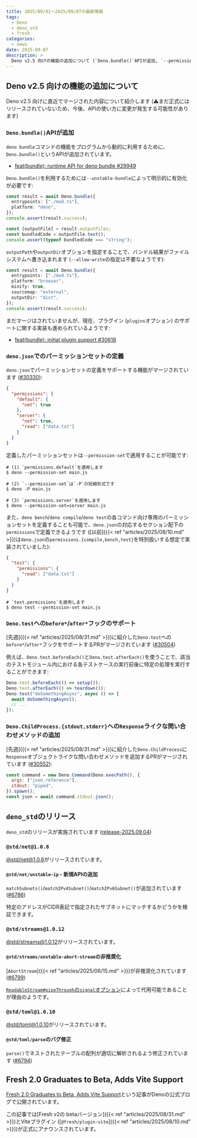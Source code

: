 ```yaml
---
title: 2025/09/01〜2025/09/07の最新情報
tags:
  - Deno
  - deno_std
  - fresh
categories:
  - news
date: 2025-09-07
description: >
  Deno v2.5 向けの機能の追加について (`Deno.bundle()`APIが追加, `--permission-set`オプションが追加, など), `deno_std`のリリース (`@std/net@1.0.6` - `matchSubnets()`などのAPIが追加, `@std/streams@1.0.12` - `AbortStream`の非推奨化), Fresh 2.0 Graduates to Beta, Adds Vite Support
---
```


## Deno v2.5 向けの機能の追加について

Deno v2.5 向けに直近でマージされた内容について紹介します (⚠️まだ正式にはリリースされていないため、今後、APIの使い方に変更が発生する可能性があります)

### `Deno.bundle()`APIが追加

`deno bundle`コマンドの機能をプログラムから動的に利用するために、`Deno.bundle()`というAPIが追加されています。

- [feat(bundle): runtime API for deno bundle #29949](https://github.com/denoland/deno/pull/29949)

`Deno.bundle()`を利用するためには`--unstable-bundle`によって明示的に有効化が必要です:

```typescript
const result = await Deno.bundle({
  entrypoints: ["./mod.ts"],
  platform: "deno",
});
console.assert(result.success);

const [outputFile] = result.outputFiles;
const bundledCode = outputFile.text();
console.assert(typeof bundledCode === "string");
```

`outputPath`や`outputDir`オプションを指定することで、バンドル結果がファイルシステムへ書き込まれます (`--allow-write`の指定は不要なようです):

```typescript
const result = await Deno.bundle({
  entrypoints: ["./mod.ts"],
  platform: "browser",
  minify: true,
  sourcemap: "external",
  outputDir: "dist",
});
console.assert(result.success);
```

まだマージはされていませんが、現在、プラグイン (`plugins`オプション) のサポートに関する実装も進められているようです:

- [feat(bundle): initial plugin support #30618](https://github.com/denoland/deno/pull/30618)

### `deno.json`でのパーミッションセットの定義 

`deno.json`でパーミッションセットの定義をサポートする機能がマージされています ([#30330](https://github.com/denoland/deno/pull/30330)):

```json
{
  "permissions": {
    "default": {
      "net": true
    },
    "server": {
      "net": true,
      "read": ["data.txt"]
    }
  }
}
```

定義したパーミッションセットは`--permission-set`で適用することが可能です:

```shell
# (1) `permissions.default`を適用します
$ deno --permission-set main.js

# (2) `--permission-set`は`-P`の短縮形式です
$ deno -P main.js

# (3) `permissions.server`を適用します
$ deno --permission-set=server main.js
```

また、`deno bench`/`deno compile`/`deno test`の各コマンド向け専用のパーミッションセットを定義することも可能で、`deno.json`の対応するセクション配下の`permissions`で定義できるようです ([以前]({{< ref "articles/2025/08/10.md" >}})は`deno.json`の`permissions.{compile,bench,test}`を特別扱いする想定で実装されていました):

```json
{
  "test": {
    "permissions": {
      "read": ["data.txt"]
    }
  }
}
```

```shell
# `test.permissions`を適用します
$ deno test --permission-set main.js
```

### `Deno.test`への`before*`/`after*`フックのサポート

[先週]({{< ref "articles/2025/08/31.md" >}})に紹介した`Deno.test`への`before*`/`after*`フックをサポートするPRがマージされています ([#30504](https://github.com/denoland/deno/pull/30504))

例えば、`Deno.test.beforeEach()`と`Deno.test.afterEach()`を使うことで、該当のテストモジュール内における各テストケースの実行前後に特定の処理を実行することができます:

```javascript
Deno.test.beforeEach(() => setup());
Deno.test.afterEach(() => teardown());
Deno.test("doSomethingAsync", async () => {
  await doSomethingAsync();
  // ...
});
```

### `Deno.ChildProcess.{stdout,stderr}`への`Response`ライクな問い合わせメソッドの追加

[先週]({{< ref "articles/2025/08/31.md" >}})に紹介した`Deno.ChildProcess`に`Response`オブジェクトライクな問い合わせメソッドを追加するPRがマージされています ([#30552](https://github.com/denoland/deno/pull/30552)):

```javascript
const command = new Deno.Command(Deno.execPath(), {
  args: ["json_reference"],
  stdout: "piped",
}).spawn();
const json = await command.stdout.json();
```

## `deno_std`のリリース

`deno_std`のリリースが実施されています ([release-2025.09.04](https://github.com/denoland/std/releases/tag/release-2025.09.04))

### `@std/net@1.0.6`

[@std/net@1.0.6](https://jsr.io/@std/net@1.0.6)がリリースされています。

#### `@std/net/unstable-ip` - 新規APIの追加

`matchSubnets()`/`matchIPv4Subnet()`/`matchIPv6Subnet()`が追加されています ([#6786](https://github.com/denoland/std/pull/6786))

特定のアドレスがCIDR表記で指定されたサブネットにマッチするかどうかを検証できます。

### `@std/streams@1.0.12`

[@std/streams@1.0.12](https://jsr.io/@std/streams@1.0.12)がリリースされています。

#### `@std/streams/unstable-abort-stream`の非推奨化

[`AbortStream`]({{< ref "articles/2025/06/15.md" >}})が非推奨化されています ([#6799](https://github.com/denoland/std/pull/6799))

[`ReadableStream#pipeThrough`の`signal`オプション](https://developer.mozilla.org/en-US/docs/Web/API/ReadableStream/pipeThrough#signal)によって代用可能であることが理由のようです。

### `@std/toml@1.0.10`

[@std/toml@1.0.10](https://jsr.io/@std/toml@1.0.10)がリリースされています。

#### `@std/toml/parse`のバグ修正

`parse()`でネストされたテーブルの配列が適切に解析されるよう修正されています ([#6794](https://github.com/denoland/std/pull/6794))

## Fresh 2.0 Graduates to Beta, Adds Vite Support

[Fresh 2.0 Graduates to Beta, Adds Vite Support](https://deno.com/blog/fresh-and-vite)という記事がDenoの公式ブログで公開されています。

この記事では[Fresh v2の betaバージョン]({{< ref "articles/2025/08/31.md" >}})とViteプラグイン ([`@fresh/plugin-vite`]({{< ref "articles/2025/08/10.md" >}}))が正式にアナウンスされています。
